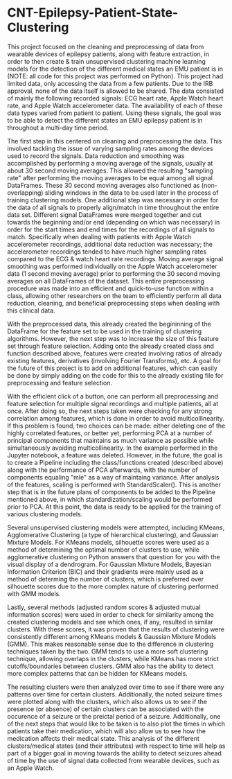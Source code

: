 # CNT-Epilepsy-Patient-State-Clustering

This project focused on the cleaning and preprocessing of data from wearable devices of epilepsy patients, along with feature extraction, in order to then create &amp; train unsupervised clustering machine learning models for the detection of the different medical states an EMU patient is in (NOTE: all code for this project was performed on Python). This project had limited data, only accessing the data from a few patients. Due to the IRB approval, none of the data itself is allowed to be shared. The data consisted of mainly the following recorded signals: ECG heart rate, Apple Watch heart rate, and Apple Watch accelerometer data. The availability of each of these data types varied from patient to patient. Using these signals, the goal was to be able to detect the different states an EMU epilepsy patient is in throughout a multi-day time period. 

The first step in this centered on cleaning and preprocessing the data. This involved tackling the issue of varying sampling rates among the devices used to record the signals. Data reduction and smoothing was accomplished by performing a moving average of the signals, usually at about 30 second moving averages. This allowed the resulting "sampling rate" after performing the moving averages to be equal among all signal DataFrames. These 30 second moving averages also functioned as (non-overlapping) sliding windows in the data to be used later in the process of training clustering models. One additional step was necessary in order for the data of all signals to properly align/match in time throughout the entire data set. Different signal DataFrames were merged together and cut towards the beginning and/or end (depending on which was necessary) in order for the start times and end times for the recordings of all signals to match. 
Specifically when dealing with patients with Apple Watch accelerometer recordings, additional data reduction was necessary; the accelerometer recordings tended to have much higher sampling rates compared to the ECG & watch heart rate recordings. Moving average signal smoothing was performed individually on the Apple Watch accelerometer data (1 second moving average) prior to performing the 30 second moving averages on all DataFrames of the dataset. 
This entire preprocessing procedure was made into an efficient and quick-to-use function within a class, allowing other researchers on the team to efficiently perform all data reduction, cleaning, and beneficial preprocessing steps when dealing with this clinical data. 

With the preprocessed data, this already created the begininning of the DataFrame for the feature set to be used in the training of clustering algorithms. However, the next step was to increase the size of this feature set through feature selection. Adding onto the already created class and function described above, features were created involving ratios of already existing features, derivatives (involving Fourier Transforms), etc. A goal for the future of this project is to add on additional features, which can easily be done by simply adding on the code for this to the already existing file for preprocessing and feature selection. 

With the efficient click of a button, one can perform all preprocessing and feature selection for multiple signal recordings and multiple patients, all at once. After doing so, the next steps taken were checking for any strong correlation among features, which is done in order to avoid multicollinearity. If this problem is found, two choices can be made: either deleting one of the highly correlated features, or better yet, performing PCA at a number of principal components that maintains as much variance as possible while simultaneously avoiding multicollinearity. In the example performed in the Jupyter notebook, a feature was deleted. However, in the future, the goal is to create a Pipeline including the class/functions created (described above) along with the performance of PCA afterwards, with the number of components equaling "mle" as a way of maintaing variance. After analysis of the features, scaling is performed with StandardScaler(). This is another step that is in the future plans of components to be added to the Pipeline mentioned above, in which standardization/scaling would be performed prior to PCA. At this point, the data is ready to be applied for the training of various clustering models. 

Several unsupervised clustering models were attempted, including KMeans, Agglomerative Clustering (a type of hierarchical clustering), and Gaussian Mixture Models. For KMeans models, silhouette scores were used as a method of determining the optimal number of clusters to use, while agglomerative clustering on Python answers  that question for you with the visual display of a dendrogram. For Gaussian Mixture Models, Bayesian Information Criterion (BIC) and their gradients were mainly used as a method of determing the number of clusters, which is preferred over silhouette scores due to the more complex nature of clustering performed with GMM models. 

Lastly, several methods (adjusted random scores &amp; adjusted mutual information scores) were used in order to check for similarity among the created clustering models and see which ones, if any, resulted in similar clusters. With these scores, it was proven that the results of clustering were consistently different among KMeans models & Gaussian Mixture Models (GMM). This makes reasonable sense due to the difference in clustering techniques taken by the two. GMM tends to use a more soft clustering technique, allowing overlaps in the clusters, while KMeans has more strict cutoffs/boundaries between clusters. GMM also has the ability to detect more complex patterns that can be hidden for KMeans models.

The resulting clusters were then analyzed over time to see if there were any patterns over time for certain clusters. Additionally, the noted seizure times were plotted along with the clusters, which also allows us to see if the presence (or absence) of certain clusters can be associated with the occurence of a seizure or the preictal period of a seizure. Additionally, one of the next steps that would like to be taken is to also plot the times in which patients take their medication, which will also allow us to see how the medication affects their medical state. This analysis of the different clusters/medical states (and their attributes) with respect to time will help as part of a bigger goal in moving towards the ability to detect seizures ahead of time by the use of signal data collected from wearable devices, such as an Apple Watch. 

